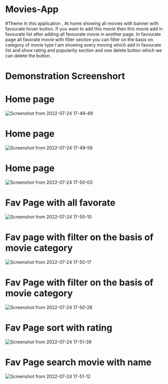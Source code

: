 # Movies-App
#Theme
In this application , At home showing all movies with banner with favourate hover button. If you want to add this movie then this movie add in favourate list after adding all favourate movie in another page. 
In favourate page all favorate movie with filter section you can filter on the basis on category of movie type  I am showing every moving which add in favourate list and show rating and popularity section and one delete button which we can delete the button.

# Demonstration Screenshort
# Home page 
 ![Screenshot from 2022-07-24 17-49-49](https://user-images.githubusercontent.com/56158611/180647614-f1db7df9-f0f9-492b-b639-8aace2cea485.png)

# Home page 
![Screenshot from 2022-07-24 17-49-56](https://user-images.githubusercontent.com/56158611/180647660-7ec452eb-4d90-4f02-b6fd-239682f1091b.png)

# Home page 
![Screenshot from 2022-07-24 17-50-03](https://user-images.githubusercontent.com/56158611/180647685-e68af7e0-cd41-49df-ab78-ef48ed6061e3.png)
# Fav Page with all favorate
![Screenshot from 2022-07-24 17-50-10](https://user-images.githubusercontent.com/56158611/180647708-c4058f2f-cec6-4e4d-ac4e-561d0b66dc32.png)

# Fav page with filter on the basis of movie category
![Screenshot from 2022-07-24 17-50-17](https://user-images.githubusercontent.com/56158611/180647720-05c45336-6503-429c-97c5-ecc80168d347.png)

# Fav Page with filter on the basis of movie category
![Screenshot from 2022-07-24 17-50-28](https://user-images.githubusercontent.com/56158611/180647753-3b2f33e0-939f-4dc8-a835-26e93c9023db.png)

# Fav Page sort with rating
![Screenshot from 2022-07-24 17-51-39](https://user-images.githubusercontent.com/56158611/180647820-831254ba-f46d-4a04-a87c-4272230d6385.png)

# Fav Page search movie with name
![Screenshot from 2022-07-24 17-51-12](https://user-images.githubusercontent.com/56158611/180647847-59753444-b5cc-4193-b822-fd72f75f97a5.png)




